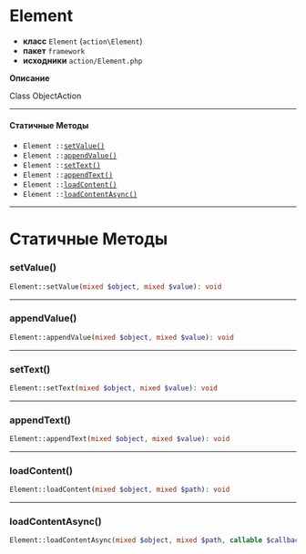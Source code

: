 # Element

- **класс** `Element` (`action\Element`)
- **пакет** `framework`
- **исходники** `action/Element.php`

**Описание**

Class ObjectAction

---

#### Статичные Методы

- `Element ::`[`setValue()`](#method-setvalue)
- `Element ::`[`appendValue()`](#method-appendvalue)
- `Element ::`[`setText()`](#method-settext)
- `Element ::`[`appendText()`](#method-appendtext)
- `Element ::`[`loadContent()`](#method-loadcontent)
- `Element ::`[`loadContentAsync()`](#method-loadcontentasync)

---
# Статичные Методы

<a name="method-setvalue"></a>

### setValue()
```php
Element::setValue(mixed $object, mixed $value): void
```

---

<a name="method-appendvalue"></a>

### appendValue()
```php
Element::appendValue(mixed $object, mixed $value): void
```

---

<a name="method-settext"></a>

### setText()
```php
Element::setText(mixed $object, mixed $value): void
```

---

<a name="method-appendtext"></a>

### appendText()
```php
Element::appendText(mixed $object, mixed $value): void
```

---

<a name="method-loadcontent"></a>

### loadContent()
```php
Element::loadContent(mixed $object, mixed $path): void
```

---

<a name="method-loadcontentasync"></a>

### loadContentAsync()
```php
Element::loadContentAsync(mixed $object, mixed $path, callable $callback): void
```